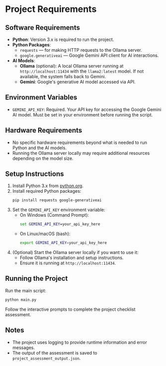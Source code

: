 # Project Requirements

## Software Requirements

- **Python**: Version 3.x is required to run the project.
- **Python Packages**:
  - `requests` — for making HTTP requests to the Ollama server.
  - `google.generativeai` — Google Gemini API client for AI interactions.
- **AI Models**:
  - **Ollama** (optional): A local Ollama server running at `http://localhost:11434` with the `llama2:latest` model. If not available, the system falls back to Gemini.
  - **Gemini**: Google's generative AI model accessed via API.

## Environment Variables

- `GEMINI_API_KEY`: Required. Your API key for accessing the Google Gemini AI model. Must be set in your environment before running the script.

## Hardware Requirements

- No specific hardware requirements beyond what is needed to run Python and the AI models.
- Running the Ollama server locally may require additional resources depending on the model size.

## Setup Instructions

1. Install Python 3.x from [python.org](https://www.python.org/downloads/).
2. Install required Python packages:
   ```bash
   pip install requests google-generativeai
   ```
3. Set the `GEMINI_API_KEY` environment variable:
   - On Windows (Command Prompt):
     ```cmd
     set GEMINI_API_KEY=your_api_key_here
     ```
   - On Linux/macOS (bash):
     ```bash
     export GEMINI_API_KEY=your_api_key_here
     ```
4. (Optional) Start the Ollama server locally if you want to use it:
   - Follow Ollama's installation and setup instructions.
   - Ensure it is running at `http://localhost:11434`.

## Running the Project

Run the main script:
```bash
python main.py
```

Follow the interactive prompts to complete the project checklist assessment.

## Notes

- The project uses logging to provide runtime information and error messages.
- The output of the assessment is saved to `project_assessment_output.json`.
